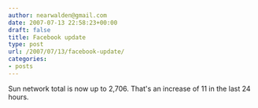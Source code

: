 ```yaml
---
author: nearwalden@gmail.com
date: 2007-07-13 22:58:23+00:00
draft: false
title: Facebook update
type: post
url: /2007/07/13/facebook-update/
categories:
- posts
---
```


Sun network total is now up to 2,706.  That's an increase of 11 in the last 24 hours.



